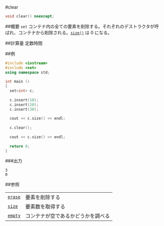 #clear
```cpp
void clear() noexcept;
```

##概要
`set` コンテナ内の全ての要素を削除する。それぞれのデストラクタが呼ばれ、コンテナから削除される。[`size()`](./size.md) は 0 になる。


##計算量
定数時間


##例
```cpp
#include <iostream>
#include <set>
using namespace std;
 
int main ()
{
  set<int> c;
  
  c.insert(10);
  c.insert(20);
  c.insert(30);
 
  cout << c.size() << endl;
 
  c.clear();
 
  cout << c.size() << endl;
  
  return 0;
}
```

###出力
```
3
0
```

##参照

| | |
|-------------------------------------------------------------------------------------|-----------------------------------------------------|
| [`erase`](./erase.md) | 要素を削除する |
| [`size`](./size.md) | 要素数を取得する |
| [`empty`](./empty.md) | コンテナが空であるかどうかを調べる |



